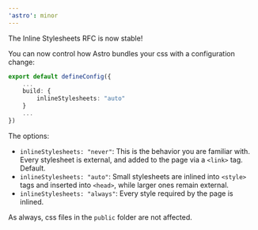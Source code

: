 ```yaml
---
'astro': minor
---
```


The Inline Stylesheets RFC is now stable!

You can now control how Astro bundles your css with a configuration change:

```ts
export default defineConfig({
    ...
    build: {
        inlineStylesheets: "auto"
    }
    ...
})
```

The options:
- `inlineStylesheets: "never"`: This is the behavior you are familiar with. Every stylesheet is external, and added to the page via a `<link>` tag. Default.
- `inlineStylesheets: "auto"`: Small stylesheets are inlined into `<style>` tags and inserted into `<head>`, while larger ones remain external.
- `inlineStylesheets: "always"`: Every style required by the page is inlined.

As always, css files in the `public` folder are not affected.
